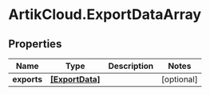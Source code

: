 # ArtikCloud.ExportDataArray

## Properties
Name | Type | Description | Notes
------------ | ------------- | ------------- | -------------
**exports** | [**[ExportData]**](ExportData.md) |  | [optional] 


